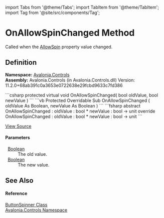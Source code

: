 import Tabs from '@theme/Tabs'; 
import TabItem from '@theme/TabItem'; 
import Tag from '@site/src/components/Tag'; 

# OnAllowSpinChanged Method


Called when the <a href="P_Avalonia_Controls_ButtonSpinner_AllowSpin">AllowSpin</a> property value changed.



## Definition
**Namespace:** <a href="N_Avalonia_Controls">Avalonia.Controls</a>  
**Assembly:** Avalonia.Controls (in Avalonia.Controls.dll) Version: 11.2.0+68ab391c0a3653e0722638e29fcbd9633c7fd386

<Tabs groupId="api-code-preview">
<TabItem value="csharp" label="C#">
```csharp
protected virtual void OnAllowSpinChanged(
	bool oldValue,
	bool newValue
)
```
</TabItem>
<TabItem value="vb" label="VB">
```vb
Protected Overridable Sub OnAllowSpinChanged ( 
	oldValue As Boolean,
	newValue As Boolean
)
```
</TabItem>
<TabItem value="fsharp" label="F#">
```fsharp
abstract OnAllowSpinChanged : 
        oldValue : bool * 
        newValue : bool -> unit 
override OnAllowSpinChanged : 
        oldValue : bool * 
        newValue : bool -> unit 
```
</TabItem>
</Tabs>



<a href="https://github.com/AvaloniaUI/Avalonia/tree/master/srcAvalonia.Controls/ButtonSpinner.cs#L236" title="View the source code">View Source</a>



#### Parameters
<dl><dt>  <a href="https://learn.microsoft.com/dotnet/api/system.boolean" target="_blank" rel="noopener noreferrer">Boolean</a></dt><dd>The old value.</dd><dt>  <a href="https://learn.microsoft.com/dotnet/api/system.boolean" target="_blank" rel="noopener noreferrer">Boolean</a></dt><dd>The new value.</dd></dl>

## See Also


#### Reference
<a href="T_Avalonia_Controls_ButtonSpinner">ButtonSpinner Class</a>  
<a href="N_Avalonia_Controls">Avalonia.Controls Namespace</a>  

